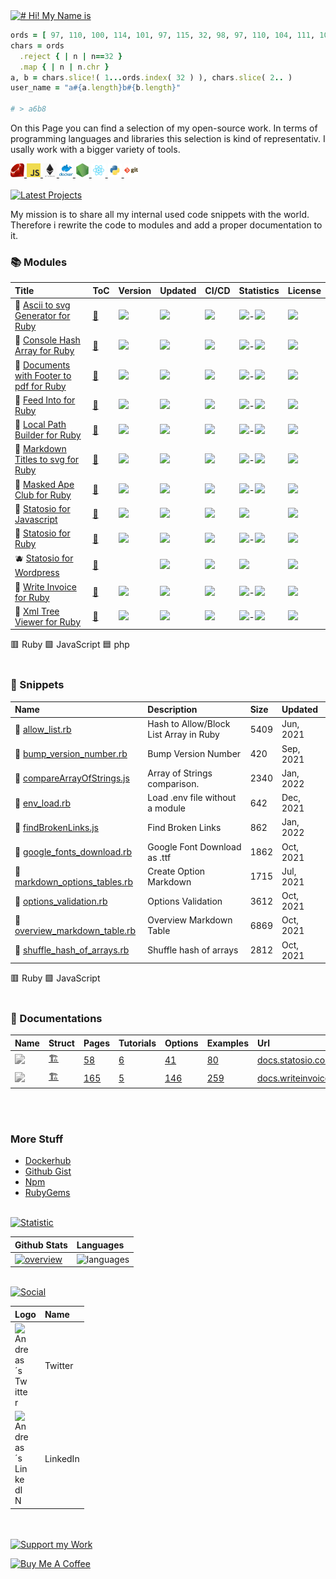 <a href="#hi-my-name">
  <img src="https://raw.githubusercontent.com/a6b8/a6b8/main/docs/a6b8/readme/headlines/hi-my-name-is.svg" height="38px" alt="# Hi! My Name is" name="hi-my-name">
</a>

```Ruby
ords = [ 97, 110, 100, 114, 101, 97, 115, 32, 98, 97, 110, 104, 111, 108, 122, 101, 114 ]
chars = ords
  .reject { | n | n==32 }
  .map { | n | n.chr }
a, b = chars.slice!( 1...ords.index( 32 ) ), chars.slice( 2.. )
user_name = "a#{a.length}b#{b.length}"

# > a6b8
```

On this Page you can find a selection of my open-source work. In terms of programming languages and libraries this selection is kind of representativ. I usally work with a bigger variety of tools.

<a href="#language">
  <code><img height="22" src="https://raw.githubusercontent.com/github/explore/80688e429a7d4ef2fca1e82350fe8e3517d3494d/topics/ruby/ruby.png"></code>
  <code><img height="22" src="https://raw.githubusercontent.com/github/explore/80688e429a7d4ef2fca1e82350fe8e3517d3494d/topics/javascript/javascript.png"></code>
  <code><img height="22" src="https://raw.githubusercontent.com/github/explore/80688e429a7d4ef2fca1e82350fe8e3517d3494d/topics/ethereum/ethereum.png"></code>
  <code><img height="22" src="https://raw.githubusercontent.com/github/explore/80688e429a7d4ef2fca1e82350fe8e3517d3494d/topics/docker/docker.png"></code>
  <code><img height="22" src="https://raw.githubusercontent.com/github/explore/80688e429a7d4ef2fca1e82350fe8e3517d3494d/topics/nodejs/nodejs.png"></code>
  <code><img height="22" src="https://raw.githubusercontent.com/github/explore/80688e429a7d4ef2fca1e82350fe8e3517d3494d/topics/react/react.png"></code>
  <code><img height="22" src="https://raw.githubusercontent.com/github/explore/80688e429a7d4ef2fca1e82350fe8e3517d3494d/topics/python/python.png"></code>
  <code><img height="22" src="https://raw.githubusercontent.com/github/explore/80688e429a7d4ef2fca1e82350fe8e3517d3494d/topics/git/git.png"></code>
</a>

<br>
<br>

<a href="#hi-my-name">
  <img src="https://raw.githubusercontent.com/a6b8/a6b8/main/docs/a6b8/readme/headlines/latest-projects.svg" height="38px" alt="Latest Projects" name="latest-projects">
</a>

My mission is to share all my internal used code snippets with the world. Therefore i rewrite the code to modules and add a proper documentation to it.

### 📚 Modules

| Title | ToC | Version | Updated | CI/CD | Statistics | License |
| :-- | :-- | :-- | :-- | :-- | :-- | :-- |
| 🍒 [Ascii to svg Generator for Ruby](https://github.com/a6b8/ascii-to-svg-generator-for-ruby) | [📖](https://github.com/a6b8/ascii-to-svg-generator-for-ruby#table-of-contents) | <a href="https://rubygems.org/gems/ascii_to_svg"><img src="https://img.shields.io/gem/v/ascii_to_svg?color=0E1116&logo=F3A966&logoColor=F3A966&style=flat&label="></a> | <a href="https://api.github.com/repos/a6b8/ascii-to-svg-generator-for-ruby"><img src="https://img.shields.io/github/last-commit/a6b8/ascii-to-svg-generator-for-ruby?color=0E1116&logo=F3A966&logoColor=F3A966&style=flat&label="></a> | <a href="https://circleci.com/api/v1.1/project/github/a6b8/ascii-to-svg-generator-for-ruby"><img src="https://img.shields.io/circleci/build/github/a6b8/ascii-to-svg-generator-for-ruby/main?color=0E1116&logo=F3A966&logoColor=F3A966&style=flat&token=1&label="></a> | <a href="https://github.com/a6b8/ascii-to-svg-generator-for-ruby/stargazers"><img src="https://img.shields.io/github/stars/a6b8/ascii-to-svg-generator-for-ruby?color=0E1116&logo=F3A966&logoColor=F3A966&style=flat&label="></a>-<a href="https://rubygems.org/gems/ascii_to_svg"><img src="https://img.shields.io/gem/dt/ascii_to_svg?color=0E1116&logo=F3A966&logoColor=F3A966&style=flat&label="></a> | <a href="https://github.com/a6b8/ascii-to-svg-generator-for-ruby/blob/main/LICENSE.txt"><img src="https://img.shields.io/github/license/a6b8/ascii-to-svg-generator-for-ruby?color=0E1116&logo=F3A966&logoColor=F3A966&style=flat&token=1&label="></a> |
| 🍒 [Console Hash Array for Ruby](https://github.com/a6b8/console-hash-array-for-ruby) | [📖](https://github.com/a6b8/console-hash-array-for-ruby#table-of-contents) | <a href="https://rubygems.org/gems/console_hash_array"><img src="https://img.shields.io/gem/v/console_hash_array?color=171B21&logo=F3A966&logoColor=F3A966&style=flat&label="></a> | <a href="https://api.github.com/repos/a6b8/console-hash-array-for-ruby"><img src="https://img.shields.io/github/last-commit/a6b8/console-hash-array-for-ruby?color=171B21&logo=F3A966&logoColor=F3A966&style=flat&label="></a> | <a href="https://circleci.com/api/v1.1/project/github/a6b8/console-hash-array-for-ruby"><img src="https://img.shields.io/circleci/build/github/a6b8/console-hash-array-for-ruby/main?color=171B21&logo=F3A966&logoColor=F3A966&style=flat&token=1&label="></a> | <a href="https://github.com/a6b8/console-hash-array-for-ruby/stargazers"><img src="https://img.shields.io/github/stars/a6b8/console-hash-array-for-ruby?color=171B21&logo=F3A966&logoColor=F3A966&style=flat&label="></a>-<a href="https://rubygems.org/gems/console_hash_array"><img src="https://img.shields.io/gem/dt/console_hash_array?color=171B21&logo=F3A966&logoColor=F3A966&style=flat&label="></a> | <a href="https://github.com/a6b8/console-hash-array-for-ruby/blob/main/LICENSE.txt"><img src="https://img.shields.io/github/license/a6b8/console-hash-array-for-ruby?color=171B21&logo=F3A966&logoColor=F3A966&style=flat&token=1&label="></a> |
| 🍒 [Documents with Footer to pdf for Ruby](https://github.com/a6b8/documents-with-footer-to-pdf-for-ruby) | [📖](https://github.com/a6b8/documents-with-footer-to-pdf-for-ruby#table-of-contents) | <a href="https://rubygems.org/gems/documents_with_footer_to_pdf"><img src="https://img.shields.io/gem/v/documents_with_footer_to_pdf?color=0E1116&logo=F3A966&logoColor=F3A966&style=flat&label="></a> | <a href="https://api.github.com/repos/a6b8/documents-with-footer-to-pdf-for-ruby"><img src="https://img.shields.io/github/last-commit/a6b8/documents-with-footer-to-pdf-for-ruby?color=0E1116&logo=F3A966&logoColor=F3A966&style=flat&label="></a> | <a href="https://circleci.com/api/v1.1/project/github/a6b8/documents-with-footer-to-pdf-for-ruby"><img src="https://img.shields.io/circleci/build/github/a6b8/documents-with-footer-to-pdf-for-ruby/main?color=0E1116&logo=F3A966&logoColor=F3A966&style=flat&token=1&label="></a> | <a href="https://github.com/a6b8/documents-with-footer-to-pdf-for-ruby/stargazers"><img src="https://img.shields.io/github/stars/a6b8/documents-with-footer-to-pdf-for-ruby?color=0E1116&logo=F3A966&logoColor=F3A966&style=flat&label="></a>-<a href="https://rubygems.org/gems/documents_with_footer_to_pdf"><img src="https://img.shields.io/gem/dt/documents_with_footer_to_pdf?color=0E1116&logo=F3A966&logoColor=F3A966&style=flat&label="></a> | <a href="https://github.com/a6b8/documents-with-footer-to-pdf-for-ruby/blob/main/LICENSE.txt"><img src="https://img.shields.io/github/license/a6b8/documents-with-footer-to-pdf-for-ruby?color=0E1116&logo=F3A966&logoColor=F3A966&style=flat&token=1&label="></a> |
| 🍒 [Feed Into for Ruby](https://github.com/a6b8/feed-into-for-ruby) | [📖](https://github.com/a6b8/feed-into-for-ruby#table-of-contents) | <a href="https://rubygems.org/gems/feed_into"><img src="https://img.shields.io/gem/v/feed_into?color=171B21&logo=F3A966&logoColor=F3A966&style=flat&label="></a> | <a href="https://api.github.com/repos/a6b8/feed-into-for-ruby"><img src="https://img.shields.io/github/last-commit/a6b8/feed-into-for-ruby?color=171B21&logo=F3A966&logoColor=F3A966&style=flat&label="></a> | <a href="https://circleci.com/api/v1.1/project/github/a6b8/feed-into-for-ruby"><img src="https://img.shields.io/circleci/build/github/a6b8/feed-into-for-ruby/main?color=171B21&logo=F3A966&logoColor=F3A966&style=flat&token=1&label="></a> | <a href="https://github.com/a6b8/feed-into-for-ruby/stargazers"><img src="https://img.shields.io/github/stars/a6b8/feed-into-for-ruby?color=171B21&logo=F3A966&logoColor=F3A966&style=flat&label="></a>-<a href="https://rubygems.org/gems/feed_into"><img src="https://img.shields.io/gem/dt/feed_into?color=171B21&logo=F3A966&logoColor=F3A966&style=flat&label="></a> | <a href="https://github.com/a6b8/feed-into-for-ruby/blob/main/LICENSE.txt"><img src="https://img.shields.io/github/license/a6b8/feed-into-for-ruby?color=171B21&logo=F3A966&logoColor=F3A966&style=flat&token=1&label="></a> |
| 🍒 [Local Path Builder for Ruby](https://github.com/a6b8/local-path-builder-for-ruby) | [📖](https://github.com/a6b8/local-path-builder-for-ruby#table-of-contents) | <a href="https://rubygems.org/gems/local_path_builder"><img src="https://img.shields.io/gem/v/local_path_builder?color=0E1116&logo=F3A966&logoColor=F3A966&style=flat&label="></a> | <a href="https://api.github.com/repos/a6b8/local-path-builder-for-ruby"><img src="https://img.shields.io/github/last-commit/a6b8/local-path-builder-for-ruby?color=0E1116&logo=F3A966&logoColor=F3A966&style=flat&label="></a> | <a href="https://circleci.com/api/v1.1/project/github/a6b8/local-path-builder-for-ruby"><img src="https://img.shields.io/circleci/build/github/a6b8/local-path-builder-for-ruby/main?color=0E1116&logo=F3A966&logoColor=F3A966&style=flat&token=1&label="></a> | <a href="https://github.com/a6b8/local-path-builder-for-ruby/stargazers"><img src="https://img.shields.io/github/stars/a6b8/local-path-builder-for-ruby?color=0E1116&logo=F3A966&logoColor=F3A966&style=flat&label="></a>-<a href="https://rubygems.org/gems/local_path_builder"><img src="https://img.shields.io/gem/dt/local_path_builder?color=0E1116&logo=F3A966&logoColor=F3A966&style=flat&label="></a> | <a href="https://github.com/a6b8/local-path-builder-for-ruby/blob/main/LICENSE.txt"><img src="https://img.shields.io/github/license/a6b8/local-path-builder-for-ruby?color=0E1116&logo=F3A966&logoColor=F3A966&style=flat&token=1&label="></a> |
| 🍒 [Markdown Titles to svg for Ruby](https://github.com/a6b8/markdown-titles-to-svg-for-ruby) | [📖](https://github.com/a6b8/markdown-titles-to-svg-for-ruby#table-of-contents) | <a href="https://rubygems.org/gems/markdown_titles_to_svg"><img src="https://img.shields.io/gem/v/markdown_titles_to_svg?color=171B21&logo=F3A966&logoColor=F3A966&style=flat&label="></a> | <a href="https://api.github.com/repos/a6b8/markdown-titles-to-svg-for-ruby"><img src="https://img.shields.io/github/last-commit/a6b8/markdown-titles-to-svg-for-ruby?color=171B21&logo=F3A966&logoColor=F3A966&style=flat&label="></a> | <a href="https://circleci.com/api/v1.1/project/github/a6b8/markdown-titles-to-svg-for-ruby"><img src="https://img.shields.io/circleci/build/github/a6b8/markdown-titles-to-svg-for-ruby/main?color=171B21&logo=F3A966&logoColor=F3A966&style=flat&token=1&label="></a> | <a href="https://github.com/a6b8/markdown-titles-to-svg-for-ruby/stargazers"><img src="https://img.shields.io/github/stars/a6b8/markdown-titles-to-svg-for-ruby?color=171B21&logo=F3A966&logoColor=F3A966&style=flat&label="></a>-<a href="https://rubygems.org/gems/markdown_titles_to_svg"><img src="https://img.shields.io/gem/dt/markdown_titles_to_svg?color=171B21&logo=F3A966&logoColor=F3A966&style=flat&label="></a> | <a href="https://github.com/a6b8/markdown-titles-to-svg-for-ruby/blob/main/LICENSE.txt"><img src="https://img.shields.io/github/license/a6b8/markdown-titles-to-svg-for-ruby?color=171B21&logo=F3A966&logoColor=F3A966&style=flat&token=1&label="></a> |
| 🍒 [Masked Ape Club for Ruby](https://github.com/a6b8/masked-ape-club-for-ruby) | [📖](https://github.com/a6b8/masked-ape-club-for-ruby#table-of-contents) | <a href="https://rubygems.org/gems/masked_ape_club"><img src="https://img.shields.io/gem/v/masked_ape_club?color=0E1116&logo=F3A966&logoColor=F3A966&style=flat&label="></a> | <a href="https://api.github.com/repos/a6b8/masked-ape-club-for-ruby"><img src="https://img.shields.io/github/last-commit/a6b8/masked-ape-club-for-ruby?color=0E1116&logo=F3A966&logoColor=F3A966&style=flat&label="></a> | <a href="https://circleci.com/api/v1.1/project/github/a6b8/masked-ape-club-for-ruby"><img src="https://img.shields.io/circleci/build/github/a6b8/masked-ape-club-for-ruby/main?color=0E1116&logo=F3A966&logoColor=F3A966&style=flat&token=1&label="></a> | <a href="https://github.com/a6b8/masked-ape-club-for-ruby/stargazers"><img src="https://img.shields.io/github/stars/a6b8/masked-ape-club-for-ruby?color=0E1116&logo=F3A966&logoColor=F3A966&style=flat&label="></a>-<a href="https://rubygems.org/gems/masked_ape_club"><img src="https://img.shields.io/gem/dt/masked_ape_club?color=0E1116&logo=F3A966&logoColor=F3A966&style=flat&label="></a> | <a href="https://github.com/a6b8/masked-ape-club-for-ruby/blob/main/LICENSE.txt"><img src="https://img.shields.io/github/license/a6b8/masked-ape-club-for-ruby?color=0E1116&logo=F3A966&logoColor=F3A966&style=flat&token=1&label="></a> |
| 🍏 [Statosio for Javascript](https://github.com/a6b8/statosio-for-javascript) | [📖](https://github.com/a6b8/statosio-for-javascript#table-of-contents) | <a href="https://cdnjs.com/libraries/statosio"><img src="https://img.shields.io/cdnjs/v/statosio?color=171B21&logo=F3A966&logoColor=F3A966&style=flat&label="></a> | <a href="https://api.github.com/repos/a6b8/statosio-for-javascript"><img src="https://img.shields.io/github/last-commit/a6b8/statosio-for-javascript?color=171B21&logo=F3A966&logoColor=F3A966&style=flat&label="></a> | <a href="https://circleci.com/api/v1.1/project/github/a6b8/statosio-for-javascript"><img src="https://img.shields.io/circleci/build/github/a6b8/statosio-for-javascript/main?color=171B21&logo=F3A966&logoColor=F3A966&style=flat&token=1&label="></a> | <a href="https://github.com/a6b8/statosio-for-javascript/stargazers"><img src="https://img.shields.io/github/stars/a6b8/statosio-for-javascript?color=171B21&logo=F3A966&logoColor=F3A966&style=flat&label="></a>  | <a href="https://github.com/a6b8/statosio-for-javascript/blob/main/LICENSE.txt"><img src="https://img.shields.io/github/license/a6b8/statosio-for-javascript?color=171B21&logo=F3A966&logoColor=F3A966&style=flat&token=1&label="></a> |
| 🍒 [Statosio for Ruby](https://github.com/a6b8/statosio-for-ruby) | [📖](https://github.com/a6b8/statosio-for-ruby#table-of-contents) | <a href="https://rubygems.org/gems/statosio"><img src="https://img.shields.io/gem/v/statosio?color=0E1116&logo=F3A966&logoColor=F3A966&style=flat&label="></a> | <a href="https://api.github.com/repos/a6b8/statosio-for-ruby"><img src="https://img.shields.io/github/last-commit/a6b8/statosio-for-ruby?color=0E1116&logo=F3A966&logoColor=F3A966&style=flat&label="></a> | <a href="https://circleci.com/api/v1.1/project/github/a6b8/statosio-for-ruby"><img src="https://img.shields.io/circleci/build/github/a6b8/statosio-for-ruby/main?color=0E1116&logo=F3A966&logoColor=F3A966&style=flat&token=1&label="></a> | <a href="https://github.com/a6b8/statosio-for-ruby/stargazers"><img src="https://img.shields.io/github/stars/a6b8/statosio-for-ruby?color=0E1116&logo=F3A966&logoColor=F3A966&style=flat&label="></a>-<a href="https://rubygems.org/gems/statosio"><img src="https://img.shields.io/gem/dt/statosio?color=0E1116&logo=F3A966&logoColor=F3A966&style=flat&label="></a> | <a href="https://github.com/a6b8/statosio-for-ruby/blob/main/LICENSE.txt"><img src="https://img.shields.io/github/license/a6b8/statosio-for-ruby?color=0E1116&logo=F3A966&logoColor=F3A966&style=flat&token=1&label="></a> |
| 🫐 [Statosio for Wordpress](https://github.com/a6b8/statosio-for-wordpress) | [📖](https://github.com/a6b8/statosio-for-wordpress#table-of-contents) |   | <a href="https://api.github.com/repos/a6b8/statosio-for-wordpress"><img src="https://img.shields.io/github/last-commit/a6b8/statosio-for-wordpress?color=171B21&logo=F3A966&logoColor=F3A966&style=flat&label="></a> | <a href="https://circleci.com/api/v1.1/project/github/a6b8/statosio-for-wordpress"><img src="https://img.shields.io/circleci/build/github/a6b8/statosio-for-wordpress/main?color=171B21&logo=F3A966&logoColor=F3A966&style=flat&token=1&label="></a> | <a href="https://github.com/a6b8/statosio-for-wordpress/stargazers"><img src="https://img.shields.io/github/stars/a6b8/statosio-for-wordpress?color=171B21&logo=F3A966&logoColor=F3A966&style=flat&label="></a>  | <a href="https://github.com/a6b8/statosio-for-wordpress/blob/main/LICENSE.txt"><img src="https://img.shields.io/github/license/a6b8/statosio-for-wordpress?color=171B21&logo=F3A966&logoColor=F3A966&style=flat&token=1&label="></a> |
| 🍒 [Write Invoice for Ruby](https://github.com/a6b8/write-invoice-for-ruby) | [📖](https://github.com/a6b8/write-invoice-for-ruby#table-of-contents) | <a href="https://rubygems.org/gems/write_invoice"><img src="https://img.shields.io/gem/v/write_invoice?color=0E1116&logo=F3A966&logoColor=F3A966&style=flat&label="></a> | <a href="https://api.github.com/repos/a6b8/write-invoice-for-ruby"><img src="https://img.shields.io/github/last-commit/a6b8/write-invoice-for-ruby?color=0E1116&logo=F3A966&logoColor=F3A966&style=flat&label="></a> | <a href="https://circleci.com/api/v1.1/project/github/a6b8/write-invoice-for-ruby"><img src="https://img.shields.io/circleci/build/github/a6b8/write-invoice-for-ruby/main?color=0E1116&logo=F3A966&logoColor=F3A966&style=flat&token=1&label="></a> | <a href="https://github.com/a6b8/write-invoice-for-ruby/stargazers"><img src="https://img.shields.io/github/stars/a6b8/write-invoice-for-ruby?color=0E1116&logo=F3A966&logoColor=F3A966&style=flat&label="></a>-<a href="https://rubygems.org/gems/write_invoice"><img src="https://img.shields.io/gem/dt/write_invoice?color=0E1116&logo=F3A966&logoColor=F3A966&style=flat&label="></a> | <a href="https://github.com/a6b8/write-invoice-for-ruby/blob/main/LICENSE.txt"><img src="https://img.shields.io/github/license/a6b8/write-invoice-for-ruby?color=0E1116&logo=F3A966&logoColor=F3A966&style=flat&token=1&label="></a> |
| 🍒 [Xml Tree Viewer for Ruby](https://github.com/a6b8/xml-tree-viewer-for-ruby) | [📖](https://github.com/a6b8/xml-tree-viewer-for-ruby#table-of-contents) | <a href="https://rubygems.org/gems/xml_tree_viewer"><img src="https://img.shields.io/gem/v/xml_tree_viewer?color=171B21&logo=F3A966&logoColor=F3A966&style=flat&label="></a> | <a href="https://api.github.com/repos/a6b8/xml-tree-viewer-for-ruby"><img src="https://img.shields.io/github/last-commit/a6b8/xml-tree-viewer-for-ruby?color=171B21&logo=F3A966&logoColor=F3A966&style=flat&label="></a> | <a href="https://circleci.com/api/v1.1/project/github/a6b8/xml-tree-viewer-for-ruby"><img src="https://img.shields.io/circleci/build/github/a6b8/xml-tree-viewer-for-ruby/main?color=171B21&logo=F3A966&logoColor=F3A966&style=flat&token=1&label="></a> | <a href="https://github.com/a6b8/xml-tree-viewer-for-ruby/stargazers"><img src="https://img.shields.io/github/stars/a6b8/xml-tree-viewer-for-ruby?color=171B21&logo=F3A966&logoColor=F3A966&style=flat&label="></a>-<a href="https://rubygems.org/gems/xml_tree_viewer"><img src="https://img.shields.io/gem/dt/xml_tree_viewer?color=171B21&logo=F3A966&logoColor=F3A966&style=flat&label="></a> | <a href="https://github.com/a6b8/xml-tree-viewer-for-ruby/blob/main/LICENSE.txt"><img src="https://img.shields.io/github/license/a6b8/xml-tree-viewer-for-ruby?color=171B21&logo=F3A966&logoColor=F3A966&style=flat&token=1&label="></a> |

🟥 Ruby 🟩 JavaScript 🟦 php
<br>
<br>

### 📓 Snippets

| Name | Description | Size | Updated |
| :--- | :--- | :--- | :--- |
| 🍒 [allow_list.rb](https://gist.github.com/a6b8/4b7276ff89b4aad7064f81b807a34f4c) | Hash to Allow/Block List Array in Ruby | 5409 | Jun, 2021 |
| 🍒 [bump_version_number.rb](https://gist.github.com/a6b8/ca9b1b9b3f3c898c3e78da42c1fc7603) | Bump Version Number | 420 | Sep, 2021 |
| 🍏 [compareArrayOfStrings.js](https://gist.github.com/a6b8/250ee76db881b4e0ad43a992278de42d) | Array of Strings comparison.  | 2340 | Jan, 2022 |
| 🍒 [env_load.rb](https://gist.github.com/a6b8/1805414b8ff076c326f5a05de429e776) | Load  .env file without  a module | 642 | Dec, 2021 |
| 🍏 [findBrokenLinks.js](https://gist.github.com/a6b8/c9459bf12f05a92d97cca87f79921396) | Find Broken Links | 862 | Jan, 2022 |
| 🍒 [google_fonts_download.rb](https://gist.github.com/a6b8/45116327936c0edae17f8a8138efa07d) | Google Font Download as .ttf | 1862 | Oct, 2021 |
| 🍒 [markdown_options_tables.rb](https://gist.github.com/a6b8/3f05e93bd4c73eb71d1e047d46c28cf3) | Create Option Markdown | 1715 | Jul, 2021 |
| 🍒 [options_validation.rb](https://gist.github.com/a6b8/d2edaadcdd93fbc22fffe977079abe64) | Options Validation | 3612 | Oct, 2021 |
| 🍒 [overview_markdown_table.rb](https://gist.github.com/a6b8/e9496ea255d8db40ade0cd7ac4217cee) | Overview Markdown Table | 6869 | Oct, 2021 |
| 🍒 [shuffle_hash_of_arrays.rb](https://gist.github.com/a6b8/42724db49e52327ad12428744b0b6915) | Shuffle hash of arrays | 2812 | Oct, 2021 |


🟥 Ruby 🟩 JavaScript
<br>
<br>

### 📝 Documentations

| Name | Struct | Pages | Tutorials | Options | Examples | Url |
| :--- | :--- | :--- | :--- | :--- | :--- | :--- |
| <a href="https://github.com/a6b8/statosio.js"><img src="https://docs.statosio.com/assets/images/statosio.png" style="max-width: 100%; height: 25px; filter: grayscale(1);"></a> | [🏗️](https://github.com/a6b8/docs.statosio.com/blob/main/__generate/struct/blocks.json) | [58](https://docs.statosio.com/sitemap.xml) | [6](https://docs.statosio.com/tutorials/) | [41](https://docs.statosio.com/options/) | [80](https://docs.statosio.com/options/#categories) | [docs.statosio.com](https://docs.statosio.com) |
| <a href="https://github.com/a6b8/write-invoice-for-ruby"><img src="https://docs.writeinvoice.com/assets/images/logo.png" style="max-width: 100%; height: 25px; filter: grayscale(1);"></a> | [🏗️](https://github.com/a6b8/write-invoice-for-ruby-documentation/blob/main/__generate/struct/blocks.json) | [165](https://docs.writeinvoice.com/sitemap.xml) | [5](https://docs.writeinvoice.com/tutorials/) | [146](https://docs.writeinvoice.com/options/) | [259](https://docs.writeinvoice.com/options/#categories) | [docs.writeinvoice.com](https://docs.writeinvoice.com) |

<br>
<br>


### More Stuff 

- [Dockerhub](https://hub.docker.com/u/a6b8)
- [Github Gist](https://gist.github.com/a6b8)
- [Npm](https://www.npmjs.com/~a6b8)
- [RubyGems](https://rubygems.org/profiles/a6b8)


<br>
<a href="#welcome">
<img src="https://raw.githubusercontent.com/a6b8/a6b8/main/docs/a6b8/readme/headlines/stats.svg" height="38px" alt="Statistic" name="statistic">
</a>

| **Github Stats** | **Languages** |
| :-- | :-- |
| <a href="#stats">![overview](https://github-readme-stats.vercel.app/api?username=a6b8&show_icons=true&hide_title=true&icon_color=CAD1D8&text_color=CAD1D8&bg_color=0E1116&hide_border=true&title_color=6CCF64) | ![languages](https://github-readme-stats.vercel.app/api/top-langs/?username=a6b8&langs_count=8&show_icons=true&hide_title=true&icon_color=CAD1D8&text_color=CAD1D8&bg_color=0E1116&hide_border=true&title_color=CAD1D8&layout=compact)</a> |

<br>

<a href="#welcome">
<img src="https://raw.githubusercontent.com/a6b8/a6b8/main/docs/a6b8/readme/headlines/social.svg" height="38px" alt="Social" name="social">
</a>

| Logo | Name |
| :--- | :--- |
| <a href="https://twitter.com/a6b8"><img align="left" alt="Andreas´s Twitter" width="22px" src="https://raw.githubusercontent.com/peterthehan/peterthehan/master/assets/twitter.svg" /></a> | Twitter | 
| <a href="https://www.linkedin.com/in/andreas-banholzer/"><img align="left" alt="Andreas´s LinkedIN" width="22px" src="https://raw.githubusercontent.com/peterthehan/peterthehan/master/assets/linkedin.svg" /> </a> | LinkedIn |


<br>
<br>

<a href="#welcome">
<img src="https://raw.githubusercontent.com/a6b8/a6b8/main/docs/a6b8/readme/headlines/support-my-work.svg" height="38px" alt="Support my Work">
</a>

<a href="https://www.buymeacoffee.com/a6b8" target="_blank"><img src="https://cdn.buymeacoffee.com/buttons/v2/default-red.png" alt="Buy Me A Coffee" height="40"></a>

